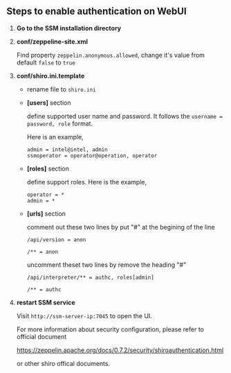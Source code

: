 Steps to enable authentication on WebUI
---------------------------------------------------------------------------------
1. **Go to the SSM installation directory**

2. **conf/zeppeline-site.xml**
   
   Find property `zeppelin.anonymous.allowed`, change it's value from default  `false` to `true`
   
 
3. **conf/shiro.ini.template**
   
   * rename file to `shiro.ini`
   
   * **[users]** section
   
      define supported user name and password. It follows the `username = password, role` format.
   
      Here is an example,
     
      ```
      admin = intel@intel, admin
      ssmoperator = operator@operation, operator    
      ```
    
   * **[roles]** section
   
      define support roles. Here is the example, 
   
      ```
      operator = *
     admin = *    
     ```
   
   * **[urls]** section
   
      comment out these two lines by put "#" at the begining of the line
      
      `/api/version = anon`
      
      `/** = anon`
      
      uncomment theset two lines by remove the heading "#"
      
      `/api/interpreter/** = authc, roles[admin]`
      
      `/** = authc`
    
4. **restart SSM service**

   Visit `http://ssm-server-ip:7045` to open the UI. 

   
   For more information about security configuration, please refer to official document   
   
   https://zeppelin.apache.org/docs/0.7.2/security/shiroauthentication.html
   
   or other shiro offical documents. 





   
